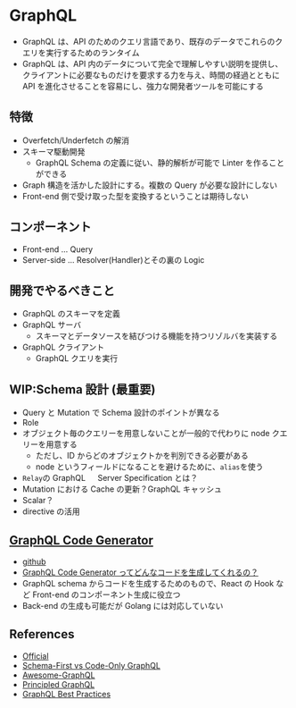 # GraphQL

- GraphQL は、API のためのクエリ言語であり、既存のデータでこれらのクエリを実行するためのランタイム
- GraphQL は、API 内のデータについて完全で理解しやすい説明を提供し、クライアントに必要なものだけを要求する力を与え、時間の経過とともに API を進化させることを容易にし、強力な開発者ツールを可能にする

## 特徴

- Overfetch/Underfetch の解消
- スキーマ駆動開発
  - GraphQL Schema の定義に従い、静的解析が可能で Linter を作ることができる
- Graph 構造を活かした設計にする。複数の Query が必要な設計にしない
- Front-end 側で受け取った型を変換するということは期待しない

## コンポーネント

- Front-end ... Query
- Server-side ... Resolver(Handler)とその裏の Logic

## 開発でやるべきこと

- GraphQL のスキーマを定義
- GraphQL サーバ
  - スキーマとデータソースを結びつける機能を持つリゾルバを実装する
- GraphQL クライアント
  - GraphQL クエリを実行

## WIP:Schema 設計 (最重要)

- Query と Mutation で Schema 設計のポイントが異なる
- Role
- オブジェクト毎のクエリーを用意しないことが一般的で代わりに node クエリーを用意する
  - ただし、ID からどのオブジェクトかを判別できる必要がある
  - node というフィールドになることを避けるために、`alias`を使う
- `Relay`の GraphQL 　 Server Specification とは？
- Mutation における Cache の更新？GraphQL キャッシュ
- Scalar？
- directive の活用

## [GraphQL Code Generator](https://the-guild.dev/graphql/codegen)

- [github](https://github.com/dotansimha/graphql-code-generator)
- [GraphQL Code Generator ってどんなコードを生成してくれるの？](https://qiita.com/kyntk/items/624f9b340e813844a292)
- GraphQL schema からコードを生成するためのもので、React の Hook など Front-end のコンポーネント生成に役立つ
- Back-end の生成も可能だが Golang には対応していない

## References

- [Official](https://graphql.org/)
- [Schema-First vs Code-Only GraphQL](https://www.apollographql.com/blog/backend/architecture/schema-first-vs-code-only-graphql/)
- [Awesome-GraphQL](https://github.com/chentsulin/awesome-graphql)
- [Principled GraphQL](https://principledgraphql.com/)
- [GraphQL Best Practices](https://graphql.org/learn/best-practices/)

